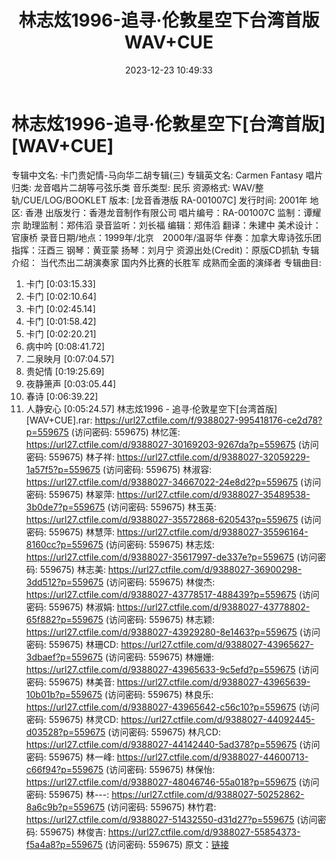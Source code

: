 ﻿---
title: 林志炫1996-追寻·伦敦星空下台湾首版WAV+CUE
date: 2023-12-23 10:49:33
categories: 古典音乐、新世纪、纯音雅乐
tags: 纯音雅乐
---
# 林志炫1996-追寻·伦敦星空下[台湾首版][WAV+CUE]

专辑中文名: 卡门贵妃情-马向华二胡专辑(三)
专辑英文名: Carmen Fantasy
唱片归类: 龙音唱片二胡等弓弦乐类
音乐类型: 民乐
资源格式: WAV/整轨/CUE/LOG/BOOKLET
版本: [龙音香港版 RA-001007C]
发行时间: 2001年
地区: 香港
出版发行：香港龙音制作有限公司
唱片编号：RA-001007C
监制：谭耀宗
助理监制：郑伟滔
录音监听：刘长福
编辑：郑伟滔
翻译：朱建中
美术设计：官康桥
录音日期/地点：1999年/北京　2000年/温哥华
伴奏：加拿大卑诗弦乐团
指挥：汪酉三
钢琴：黄亚蒙
扬琴：刘月宁
资源出处(Credit)：原版CD抓轨
专辑介绍：
当代杰出二胡演奏家
国内外比赛的长胜军
成熟而全面的演绎者
专辑曲目:
01. 卡门 [0:03:15.33]
02. 卡门 [0:02:10.64]
03. 卡门 [0:02:45.14]
04. 卡门 [0:01:58.42]
05. 卡门 [0:02:20.21]
06. 病中吟 [0:08:41.72]
07. 二泉映月 [0:07:04.57]
08. 贵妃情 [0:19:25.69]
09. 夜静箫声 [0:03:05.44]
10. 春诗 [0:06:39.22]
11. 人静安心 [0:05:24.57]
林志炫1996 - 追寻·伦敦星空下[台湾首版][WAV+CUE].rar: https://url27.ctfile.com/f/9388027-995418176-ce2d78?p=559675
(访问密码: 559675)
林忆莲: https://url27.ctfile.com/d/9388027-30169203-9267da?p=559675
(访问密码: 559675)
林子祥: https://url27.ctfile.com/d/9388027-32059229-1a57f5?p=559675
(访问密码: 559675)
林淑容: https://url27.ctfile.com/d/9388027-34667022-24e8d2?p=559675
(访问密码: 559675)
林翠萍: https://url27.ctfile.com/d/9388027-35489538-3b0de7?p=559675
(访问密码: 559675)
林玉英: https://url27.ctfile.com/d/9388027-35572868-620543?p=559675
(访问密码: 559675)
林慧萍: https://url27.ctfile.com/d/9388027-35596164-8160cc?p=559675
(访问密码: 559675)
林志炫: https://url27.ctfile.com/d/9388027-35617997-de337e?p=559675
(访问密码: 559675)
林志美: https://url27.ctfile.com/d/9388027-36900298-3dd512?p=559675
(访问密码: 559675)
林俊杰: https://url27.ctfile.com/d/9388027-43778517-488439?p=559675
(访问密码: 559675)
林淑娟: https://url27.ctfile.com/d/9388027-43778802-65f882?p=559675
(访问密码: 559675)
林志颖: https://url27.ctfile.com/d/9388027-43929280-8e1463?p=559675
(访问密码: 559675)
林珊CD: https://url27.ctfile.com/d/9388027-43965627-3dbaef?p=559675
(访问密码: 559675)
林姗姗: https://url27.ctfile.com/d/9388027-43965633-9c5efd?p=559675
(访问密码: 559675)
林美音: https://url27.ctfile.com/d/9388027-43965639-10b01b?p=559675
(访问密码: 559675)
林良乐: https://url27.ctfile.com/d/9388027-43965642-c56c10?p=559675
(访问密码: 559675)
林灵CD: https://url27.ctfile.com/d/9388027-44092445-d03528?p=559675
(访问密码: 559675)
林凡CD: https://url27.ctfile.com/d/9388027-44142440-5ad378?p=559675
(访问密码: 559675)
林一峰: https://url27.ctfile.com/d/9388027-44600713-c66f94?p=559675
(访问密码: 559675)
林保怡: https://url27.ctfile.com/d/9388027-48046746-55a018?p=559675
(访问密码: 559675)
林---: https://url27.ctfile.com/d/9388027-50252862-8a6c9b?p=559675
(访问密码: 559675)
林竹君: https://url27.ctfile.com/d/9388027-51432550-d31d27?p=559675
(访问密码: 559675)
林俊吉: https://url27.ctfile.com/d/9388027-55854373-f5a4a8?p=559675
(访问密码: 559675)
原文：[链接](https://blog.sina.com.cn/s/blog_1647c7e76010313yr.html)